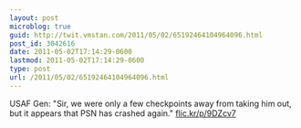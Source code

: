 ```yaml
---
layout: post
microblog: true
guid: http://twit.vmstan.com/2011/05/02/65192464104964096.html
post_id: 3042616
date: 2011-05-02T17:14:29-0600
lastmod: 2011-05-02T17:14:29-0600
type: post
url: /2011/05/02/65192464104964096.html
---
```

USAF Gen: "Sir, we were only a few checkpoints away from taking him out, but it appears that PSN has crashed again." [flic.kr/p/9DZcv7](http://flic.kr/p/9DZcv7)
